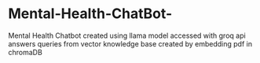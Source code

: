 # Mental-Health-ChatBot-
Mental Health Chatbot created using llama model accessed with groq api answers queries from vector knowledge base created by embedding pdf in chromaDB
